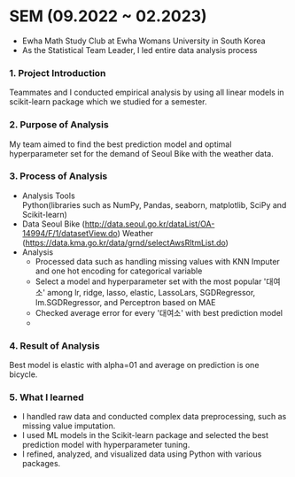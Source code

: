 # SEM (09.2022 ~ 02.2023)
* Ewha Math Study Club at Ewha Womans University in South Korea
* As the Statistical Team Leader, I led entire data analysis process

### 1. Project Introduction
   Teammates and I conducted empirical analysis by using all linear models in scikit-learn package which we studied for a semester.

### 2. Purpose of Analysis
   My team aimed to find the best prediction model and optimal hyperparameter set for the demand of Seoul Bike with the weather data. 

### 3. Process of Analysis
   * Analysis Tools
     <br/> Python(libraries such as NumPy, Pandas, seaborn, matplotlib, SciPy and Scikit-learn)
   * Data
     Seoul Bike (http://data.seoul.go.kr/dataList/OA-14994/F/1/datasetView.do)
     Weather (https://data.kma.go.kr/data/grnd/selectAwsRltmList.do)
   * Analysis
     - Processed data such as handling missing values with KNN Imputer and one hot encoding for categorical variable
     - Select a model and hyperparameter set with the most popular '대여소' among lr, ridge, lasso, elastic, LassoLars, SGDRegressor, lm.SGDRegressor, and Perceptron based on MAE
     - Checked average error for every '대여소' with best prediction model
     - 
### 4. Result of Analysis
 Best model is elastic with alpha=01 and average on prediction is one bicycle.

### 5. What I learned
   * I handled raw data and conducted complex data preprocessing, such as missing value imputation.
   * I used ML models in the Scikit-learn package and selected the best prediction model with hyperparameter tuning.
   * I refined, analyzed, and visualized data using Python with various packages. 
     
